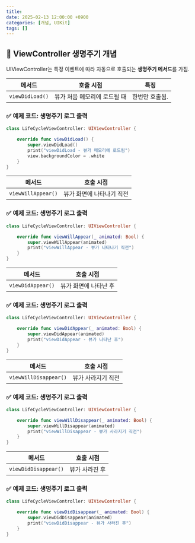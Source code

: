 ```yaml
---
title: 
date: 2025-02-13 12:00:00 +0900
categories: [개념, UIKit]
tags: []
---
```


## **📌 ViewController 생명주기 개념**

UIViewController는 특정 이벤트에 따라 자동으로 호출되는 **생명주기 메서드**를 가짐.

| 메서드 | 호출 시점 | 특징 |
| --- | --- | --- |
| `viewDidLoad()` | 뷰가 처음 메모리에 로드될 때 | 한번만 호출됨. |

### **✅ 예제 코드: 생명주기 로그 출력**

```swift
class LifeCycleViewController: UIViewController {

    override func viewDidLoad() {
        super.viewDidLoad()
        print("viewDidLoad - 뷰가 메모리에 로드됨")
        view.backgroundColor = .white
    }
}
```

| 메서드 | 호출 시점 |
| --- | --- |
| `viewWillAppear()` | 뷰가 화면에 나타나기 직전 |

### **✅ 예제 코드: 생명주기 로그 출력**

```swift
class LifeCycleViewController: UIViewController {

    override func viewWillAppear(_ animated: Bool) {
        super.viewWillAppear(animated)
        print("viewWillAppear - 뷰가 나타나기 직전")
    }
}
```

| 메서드 | 호출 시점 |
| --- | --- |
| `viewDidAppear()` | 뷰가 화면에 나타난 후 |

### **✅ 예제 코드: 생명주기 로그 출력**

```swift
class LifeCycleViewController: UIViewController {

    override func viewDidAppear(_ animated: Bool) {
        super.viewDidAppear(animated)
        print("viewDidAppear - 뷰가 나타난 후")
    }
}
```

| 메서드 | 호출 시점 |
| --- | --- |
| `viewWillDisappear()` | 뷰가 사라지기 직전 |

### **✅ 예제 코드: 생명주기 로그 출력**

```swift
class LifeCycleViewController: UIViewController {

    override func viewWillDisappear(_ animated: Bool) {
        super.viewWillDisappear(animated)
        print("viewWillDisappear - 뷰가 사라지기 직전")
    }
}
```

| 메서드 | 호출 시점 |
| --- | --- |
| `viewDidDisappear()` | 뷰가 사라진 후 |

### **✅ 예제 코드: 생명주기 로그 출력**

```swift
class LifeCycleViewController: UIViewController {

    override func viewDidDisappear(_ animated: Bool) {
        super.viewDidDisappear(animated)
        print("viewDidDisappear - 뷰가 사라진 후")
    }
}
```
